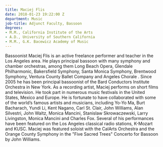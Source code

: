 ```yaml
---
title: Maciej Flis
date: 2018-01-23 19:22:00 Z
department: Music
job-title: Adjunct Faculty, Bassoon
degrees:
- M.M., California Institute of the Arts
- A.D., University of Southern California
- M.M., G.K. Bacewicz Academy of Music
---
```


Bassoonist Maciej Flis is an active freelance performer and teacher in the Los Angeles area. He plays principal bassoon with many symphony and chamber orchestras, among them Long Beach Opera, Glendale Philharmonic, Bakersfield Symphony, Santa Monica Symphony, Brentwood Symphony, Ventura County Ballet Company and Angeles Chorale . Since 2005 he has been principal bassoonist of the Bard Conductors Institute Orchestra in New York. As a recording artist, Maciej performs on short films and television. He took part in numerous music festivals in the United States, Mexico and Europe. He is fortunate to have collaborated with some of the world’s famous artists and musicians, including Yo-Yo Ma, Burt Bacharach, Yundi Li, Kent Nagano, Carl St. Clair, John Williams, Alan Silvestri, John Waltz, Monica Mancini, Stanislaw Skrowaczewski, Larry Livingston, Monica Mancini and Charles Fox. Several of his performances have been featured on the Los Angeles classical radio stations, K-Mozart and KUSC. Maciej was featured soloist with the CalArts Orchestra and the Orange County Symphony in the "Five Sacred Trees" Concerto for Bassoon by John Williams.